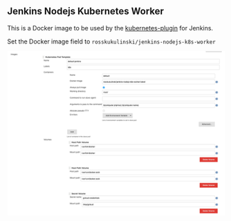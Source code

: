 ## Jenkins Nodejs Kubernetes Worker

This is a Docker image to be used by the [kubernetes-plugin](https://github.com/jenkinsci/kubernetes-plugin) for Jenkins.

Set the Docker image field to `rosskukulinski/jenkins-nodejs-k8s-worker`

![](jenkins_kube_pod.png)
